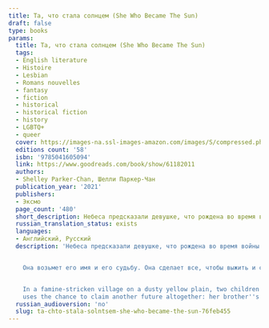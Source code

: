 ```yaml
---
title: Та, что стала солнцем (She Who Became The Sun)
draft: false
type: books
params:
  title: Та, что стала солнцем (She Who Became The Sun)
  tags:
  - English literature
  - Histoire
  - Lesbian
  - Romans nouvelles
  - fantasy
  - fiction
  - historical
  - historical fiction
  - history
  - LGBTQ+
  - queer
  cover: https://images-na.ssl-images-amazon.com/images/S/compressed.photo.goodreads.com/books/1625048838i/48727813.jpg
  editions count: '58'
  isbn: '9785041605094'
  link: https://www.goodreads.com/book/show/61182011
  authors:
  - Shelley Parker-Chan, Шелли Паркер-Чан
  publication_year: '2021'
  publishers:
  - Эксмо
  page_count: '480'
  short_description: Небеса предсказали девушке, что рождена во время войны и голода — смерть, а ее брату — великое будущее. Но что, если тот, кому небо предписало быть великим, выбирает смерть?
  russian_translation_status: exists
  languages:
  - Английский, Русский
  description: 'Небеса предсказали девушке, что рождена во время войны и голода — смерть, а ее брату — великое будущее. Но что, если тот, кому небо предписало быть великим, выбирает смерть?


    Она возьмет его имя и его судьбу. Она сделает все, чтобы выжить и самой стать великой, несмотря на голодные глаза призраков, что следят за каждым ее шагом. Она будет гибкой. Будет жестокой. Будет мужчиной. Чтобы стать Императором. Чтобы стать солнцем.


    In a famine-stricken village on a dusty yellow plain, two children are given two fates. A boy, greatness. A girl, nothingness…In 1345, China lies under harsh Mongol rule. For the starving peasants of the Central Plains, greatness is something found only in stories. When the Zhu family’s eighth-born son, Zhu Chongba, is given a fate of greatness, everyone is mystified as to how it will come to pass. The fate of nothingness received by the family’s clever and capable second daughter, on the other hand, is only as expected.When a bandit attack orphans the two children, though, it is Zhu Chongba who succumbs to despair and dies. Desperate to escape her own fated death, the girl uses her brother''s identity to enter a monastery as a young male novice. There, propelled by her burning desire to survive, Zhu learns she is capable of doing whatever it takes, no matter how callous, to stay hidden from her fate.After her sanctuary is destroyed for supporting the rebellion against Mongol rule, Zhu
    uses the chance to claim another future altogether: her brother''s abandoned greatness.MulanmeetsThe Song of Achilles; an accomplished, poetic debut of war and destiny, sweeping across an epic alternate China.'
  russian_audioversion: 'no'
  slug: ta-chto-stala-solntsem-she-who-became-the-sun-76feb455
---
```

